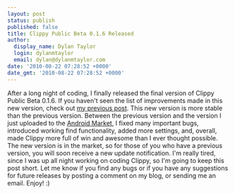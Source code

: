 ```yaml
---
layout: post
status: publish
published: false
title: Clippy Public Beta 0.1.6 Released
author:
  display_name: Dylan Taylor
  login: dylanmtaylor
  email: dylan@dylanmtaylor.com
date: '2010-08-22 07:28:52 +0000'
date_gmt: '2010-08-22 07:28:52 +0000'
---
```

<p>After a long night of coding, I finally released the final version of Clippy Public Beta 0.1.6. If you haven't seen the list of improvements made in this new version, check out <a href="/pages/blog/2010/08/21/clippy-public-beta-0-1-6-is-in-progress/">my previous post</a>. This new version is more stable than the previous version. Between the previous version and the version I just uploaded to the <a class="zem_slink" title="Android Market" rel="homepage" href="http://www.android.com/market/">Android Market</a>, I fixed many important bugs, introduced working find functionality, added more settings, and, overall, made Clippy more full of win and awesome than I ever thought possible. The new version is in the market, so for those of you who have a previous version, you will soon receive a new update notification. I'm really tired, since I was up all night working on coding Clippy, so I'm going to keep this post short. Let me know if you find any bugs or if you have any suggestions for  future releases by posting a comment on my blog, or sending me an email. Enjoy! :)</p>
